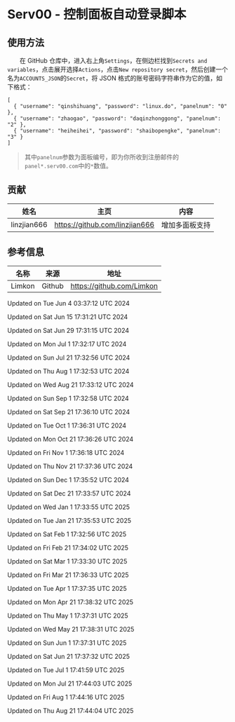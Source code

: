 # Serv00 - 控制面板自动登录脚本
## 使用方法
　　在 GitHub 仓库中，进入右上角`Settings`，在侧边栏找到`Secrets and variables`，点击展开选择`Actions`，点击`New repository secret`，然后创建一个名为`ACCOUNTS_JSON`的`Secret`，将 JSON 格式的账号密码字符串作为它的值，如下格式：  
```
[  
  { "username": "qinshihuang", "password": "linux.do", "panelnum": "0" },  
  { "username": "zhaogao", "password": "daqinzhonggong", "panelnum": "2" },  
  { "username": "heiheihei", "password": "shaibopengke", "panelnum": "3" }  
]
```
> 其中`panelnum`参数为面板编号，即为你所收到注册邮件的`panel*.serv00.com`中的`*`数值。

## 贡献
|姓名|主页|内容|
| :------------: | :------------: | :------------: |
|linzjian666|https://github.com/linzjian666|增加多面板支持|

## 参考信息
|  名称 |来源|地址|
| :------------: | :------------: | :------------: |
|Limkon|Github|https://github.com/Limkon|

Updated on Tue Jun  4 03:37:12 UTC 2024

Updated on Sat Jun 15 17:31:21 UTC 2024

Updated on Sat Jun 29 17:31:15 UTC 2024

Updated on Mon Jul  1 17:32:17 UTC 2024

Updated on Sun Jul 21 17:32:56 UTC 2024

Updated on Thu Aug  1 17:32:53 UTC 2024

Updated on Wed Aug 21 17:33:12 UTC 2024

Updated on Sun Sep  1 17:32:58 UTC 2024

Updated on Sat Sep 21 17:36:10 UTC 2024

Updated on Tue Oct  1 17:36:31 UTC 2024

Updated on Mon Oct 21 17:36:26 UTC 2024

Updated on Fri Nov  1 17:36:18 UTC 2024

Updated on Thu Nov 21 17:37:36 UTC 2024

Updated on Sun Dec  1 17:35:52 UTC 2024

Updated on Sat Dec 21 17:33:57 UTC 2024

Updated on Wed Jan  1 17:33:55 UTC 2025

Updated on Tue Jan 21 17:35:53 UTC 2025

Updated on Sat Feb  1 17:32:56 UTC 2025

Updated on Fri Feb 21 17:34:02 UTC 2025

Updated on Sat Mar  1 17:33:30 UTC 2025

Updated on Fri Mar 21 17:36:33 UTC 2025

Updated on Tue Apr  1 17:37:35 UTC 2025

Updated on Mon Apr 21 17:38:32 UTC 2025

Updated on Thu May  1 17:37:31 UTC 2025

Updated on Wed May 21 17:38:31 UTC 2025

Updated on Sun Jun  1 17:37:31 UTC 2025

Updated on Sat Jun 21 17:37:32 UTC 2025

Updated on Tue Jul  1 17:41:59 UTC 2025

Updated on Mon Jul 21 17:44:03 UTC 2025

Updated on Fri Aug  1 17:44:16 UTC 2025

Updated on Thu Aug 21 17:44:04 UTC 2025

